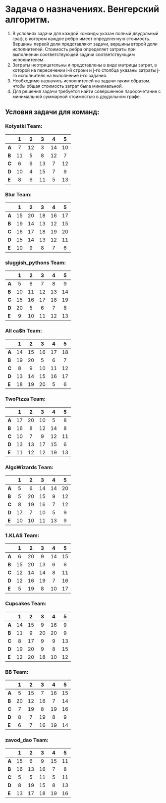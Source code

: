 # Задача о назначениях. Венгерский алгоритм.
1. В условиях задачи для каждой команды указан полный двудольный граф, в котором каждое ребро имеет определенную стоимость. Вершины первой доли представляют задачи, вершины второй доли исполнителей. Стоимость ребра определяет затраты при выполнении соответствующей задачи соответствующим исполнителем.
2. Затраты неотрицательны и представлены в виде матрицы затрат, в которой на пересечении i-й строки и j-го столбца указаны затраты j-го исполнителя на выполнение i-го задания.
3. Необходимо назначить исполнителей на задачи таким образом, чтобы общая стоимость затрат была минимальной.
4. Для решения задачи требуется найти совершенное паросочетание с минимальной суммарной стоимостью в двудольном графе.

## Условия задачи для команд:
### Kotyatki Team:

|       | **1** | **2** | **3** | **4** | **5** |
|-------|:-----:|:-----:|:-----:|:-----:|:-----:|
| **A** |   7   |  12   |   3   |  14   |  10   |
| **B** |  11   |   5   |   8   |  12   |   7   |
| **C** |   6   |   9   |  13   |   7   |  12   |
| **D** |  10   |   4   |  15   |   7   |   9   |
| **E** |   8   |   6   |  11   |   5   |  13   |

### Blur Team:


|       | **1** | **2** | **3** | **4** | **5** |
|-------|:-----:|:-----:|:-----:|:-----:|:-----:|
| **A** |  15   |  20   |  18   |  16   |  17   |
| **B** |  19   |  14   |  13   |  12   |  15   |
| **C** |  16   |  17   |  18   |  19   |  20   |
| **D** |  15   |  14   |  13   |  12   |  11   |
| **E** |  10   |   9   |   8   |   7   |   6   |

### sluggish_pythons Team: 

|       | **1** | **2** | **3** | **4** | **5** |
|-------|:-----:|:-----:|:-----:|:-----:|:-----:|
| **A** |   5   |   6   |   7   |   8   |   9   |
| **B** |  10   |  11   |  12   |  13   |  14   |
| **C** |  15   |  16   |  17   |  18   |  19   |
| **D** |  20   |   5   |   6   |   7   |   8   |
| **E** |   9   |  10   |  11   |  12   |  13   |

### All ca$h Team: 

|       | **1** | **2** | **3** | **4** | **5** |
|-------|:-----:|:-----:|:-----:|:-----:|:-----:|
| **A** |  14   |  15   |  16   |  17   |  18   |
| **B** |  19   |  20   |   5   |   6   |   7   |
| **C** |   8   |   9   |  10   |  11   |  12   |
| **D** |  13   |  14   |  15   |  16   |  17   |
| **E** |  18   |  19   |  20   |   5   |   6   |

### TwoPizza Team:

|       | **1** | **2** | **3** | **4** | **5** |
|-------|:-----:|:-----:|:-----:|:-----:|:-----:|
| **A** |  17   |  20   |  10   |   5   |   8   |
| **B** |  16   |   8   |  12   |  14   |   8   |
| **C** |  10   |   7   |   9   |  12   |  11   |
| **D** |  13   |  13   |  17   |  15   |   6   |
| **E** |  11   |  12   |  12   |  19   |  13   |

### AlgoWizards Team:

|        | **1** | **2** | **3** | **4** | **5** |
|--------|:-----:|:-----:|:-----:|:-----:|:-----:|
| **A**  |   5   |   6   |  14   |  14   |  20   |
| **B**  |   5   |  20   |  15   |   9   |  12   |
| **C**  |   8   |  19   |  16   |   7   |  12   |
| **D**  |  17   |   7   |  10   |   5   |   9   |
| **E**  |  10   |  10   |  11   |  13   |   9   |

### 1.KLA$ Team:

|       | **1** | **2** | **3** | **4** | **5** |
|-------|:-----:|:-----:|:-----:|:-----:|:-----:|
| **A** |   6   |  20   |   9   |  14   |  15   |
| **B** |  15   |  20   |  13   |   6   |   6   |
| **C** |  12   |  14   |  14   |   8   |  11   |
| **D** |  12   |  16   |  19   |   7   |  16   |
| **E** |   5   |  19   |   8   |  10   |  17   |

### Cupcakes Team:

|       | **1** | **2** | **3** | **4** | **5** |
|-------|:-----:|:-----:|:-----:|:-----:|:-----:|
| **A** |  14   |  15   |   9   |  16   |   9   |
| **B** |  11   |   9   |  20   |  20   |   9   |
| **C** |   8   |  17   |   9   |   9   |  13   |
| **D** |  19   |  20   |   9   |   8   |  15   |
| **E** |  12   |  20   |  18   |  10   |  12   |

### BB Team:

|       | **1** | **2** | **3** | **4** | **5** |
|-------|:-----:|:-----:|:-----:|:-----:|:-----:|
| **A** |   5   |  15   |   7   |  16   |  15   |
| **B** |  20   |  12   |  16   |   7   |  14   |
| **C** |   7   |  19   |   8   |  19   |  16   |
| **D** |   8   |   7   |  19   |   8   |   9   |
| **E** |   6   |   7   |  16   |  19   |  14   |

### zavod_dao Team:

|       | **1** | **2** | **3** | **4** | **5** |
|-------|:-----:|:-----:|:-----:|:-----:|:-----:|
| **A** |  15   |   6   |   9   |  15   |  11   |
| **B** |  16   |  13   |  16   |   7   |   8   |
| **C** |   5   |   5   |  11   |   5   |  11   |
| **D** |   8   |  19   |  15   |   8   |  13   |
| **E** |  13   |  17   |  18   |  19   |  16   |
